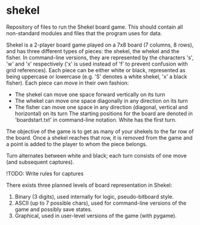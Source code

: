 # shekel
Repository of files to run the Shekel board game.
This should contain all non-standard modules and files that the program uses for data.

Shekel is a 2-player board game played on a 7x8 board (7 columns, 8 rows), and has three different types of pieces: the shekel, 
the whekel and the fisher. In command-line versions, they are represented by the characters 's', 'w' and 'x' respectively ('x' 
is used instead of 'f' to prevent confusion with grid references). Each piece can be either white or black, represented as 
being uppercase or lowercase (e.g. 'S' denotes a white shekel, 'x' a black fisher). Each piece can move in their own fashion:
  - The shekel can move one space forward vertically on its turn
  - The whekel can move one space diagonally in any direction on its turn
  - The fisher can move one space in any direction (diagonal, vertical and horizontal) on its turn
The starting positions for the board are denoted in 'boardstart.txt' in command-line notation. White has the first turn.

The objective of the game is to get as many of your shekels to the far row of the board. Once a shekel reaches that row, it is 
removed from the game and a point is added to the player to whom the piece belongs.

Turn alternates between white and black; each turn consists of one move (and subsequent captures).

!TODO: Write rules for captures

There exists three planned levels of board representation in Shekel:
  1. Binary (3 digits), used internally for logic, pseudo-bitboard style.
  2. ASCII (up to 7 possible chars), used for command-line versions of the game and possibly save states.
  3. Graphical, used in user-level versions of the game (with pygame).
